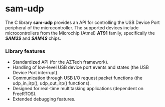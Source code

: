 
# sam-udp

The C library **sam-udp** provides an API for controlling the USB Device Port peripheral of the microcontroller.
The supported devices include microcontrollers from the Microchip (Atmel) **AT91** family, specifically the ***SAM3S*** and ***SAM4S*** chips.

### Library features

- Standardized API (for the AZTech framework).
- Handling of low-level USB device port events and states (the USB Device Port interrupt).
- Communication through USB I/O request packet functions (the udp\_in\_irp(), udp\_out\_irp() functions).
- Designed for real-time multitasking applications (dependent on FreeRTOS).
- Extended debugging features.
